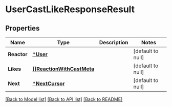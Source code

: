 # UserCastLikeResponseResult

## Properties
Name | Type | Description | Notes
------------ | ------------- | ------------- | -------------
**Reactor** | [***User**](User.md) |  | [default to null]
**Likes** | [**[]ReactionWithCastMeta**](ReactionWithCastMeta.md) |  | [default to null]
**Next** | [***NextCursor**](NextCursor.md) |  | [default to null]

[[Back to Model list]](../README.md#documentation-for-models) [[Back to API list]](../README.md#documentation-for-api-endpoints) [[Back to README]](../README.md)

